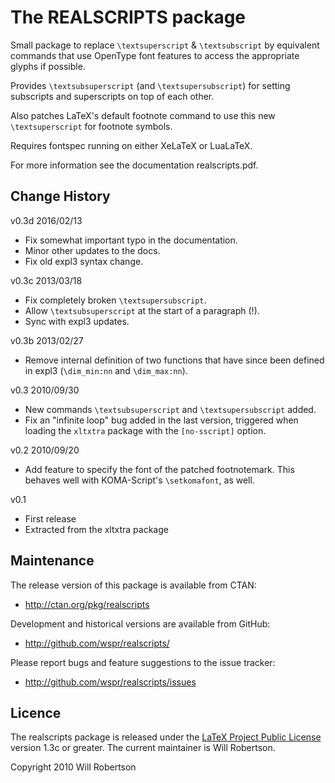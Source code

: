 The REALSCRIPTS package
=======================

Small package to replace `\textsuperscript` & `\textsubscript`
by equivalent commands that use OpenType font features
to access the appropriate glyphs if possible.

Provides `\textsubsuperscript` (and `\textsupersubscript`) for
setting subscripts and superscripts on top of each other.

Also patches LaTeX's default footnote command to use this
new `\textsuperscript` for footnote symbols.

Requires fontspec running on either XeLaTeX or LuaLaTeX.

For more information see the documentation realscripts.pdf.

Change History
--------------

v0.3d 2016/02/13

 * Fix somewhat important typo in the documentation.
 * Minor other updates to the docs.
 * Fix old expl3 syntax change.

v0.3c 2013/03/18

 * Fix completely broken `\textsupersubscript`.
 * Allow `\textsubsuperscript` at the start of a paragraph (!).
 * Sync with expl3 updates.

v0.3b 2013/02/27

 * Remove internal definition of two functions that have since been defined
   in expl3 (`\dim_min:nn` and `\dim_max:nn`).

v0.3  2010/09/30

 * New commands `\textsubsuperscript` and `\textsupersubscript` added.
 * Fix an "infinite loop" bug added in the last version, triggered
   when loading the `xltxtra` package with the `[no-sscript]` option.


v0.2  2010/09/20

 * Add feature to specify the font of the patched footnotemark.
   This behaves well with KOMA-Script's `\setkomafont`, as well.

v0.1

 * First release
 * Extracted from the xltxtra package

Maintenance
-----------

The release version of this package is available from CTAN:

* <http://ctan.org/pkg/realscripts>

Development and historical versions are available from GitHub:

* <http://github.com/wspr/realscripts/>

Please report bugs and feature suggestions to the issue tracker:

* <http://github.com/wspr/realscripts/issues>

Licence
-------

The realscripts package is released under the
[LaTeX Project Public License](http://www.latex-project.org/lppl/)
version 1.3c or greater. The current maintainer is Will Robertson.

Copyright 2010 Will Robertson
